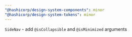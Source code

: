 ```yaml
---
"@hashicorp/design-system-components": minor
"@hashicorp/design-system-tokens": minor
---
```


`SideNav` - add `@isCollapsible` and `@isMinimized` arguments
